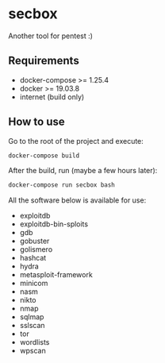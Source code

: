 # secbox

Another tool for pentest :)

## Requirements

- docker-compose >= 1.25.4
- docker >= 19.03.8
- internet (build only)

## How to use

Go to the root of the project and execute:

```sh
docker-compose build
```

After the build, run (maybe a few hours later):

```sh
docker-compose run secbox bash
```

All the software below is available for use:

- exploitdb
- exploitdb-bin-sploits
- gdb
- gobuster
- golismero
- hashcat
- hydra
- metasploit-framework
- minicom
- nasm
- nikto
- nmap
- sqlmap
- sslscan
- tor
- wordlists
- wpscan
